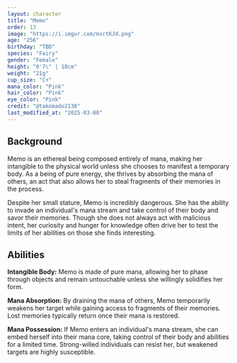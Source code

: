 ```yaml
---
layout: character
title: "Memo"
order: 13
image: "https://i.imgur.com/msrtKJd.png"
age: "256"
birthday: "TBD"
species: "Fairy"
gender: "Female"
height: "0'7\" | 18cm"
weight: "21g"
cup_size: "C+"
mana_color: "Pink"
hair_color: "Pink"
eye_color: "Pink"
credit: "@takomado2130"
last_modified_at: "2025-03-08"
---
```


## Background

Memo is an ethereal being composed entirely of mana, making her intangible to the physical world unless she chooses to manifest a temporary body. As a being of pure energy, she thrives by absorbing the mana of others, an act that also allows her to steal fragments of their memories in the process.

Despite her small stature, Memo is incredibly dangerous. She has the ability to invade an individual's mana stream and take control of their body and savor their memories. Though she does not always act with malicious intent, her curiosity and hunger for knowledge often drive her to test the limits of her abilities on those she finds interesting.

## Abilities

**Intangible Body:** Memo is made of pure mana, allowing her to phase through objects and remain untouchable unless she willingly solidifies her form.

**Mana Absorption:** By draining the mana of others, Memo temporarily weakens her target while gaining access to fragments of their memories. Lost memories typically return once their mana is restored.

**Mana Possession:** If Memo enters an individual's mana stream, she can embed herself into their mana core, taking control of their body and abilities for a limited time. Strong-willed individuals can resist her, but weakened targets are highly susceptible.

